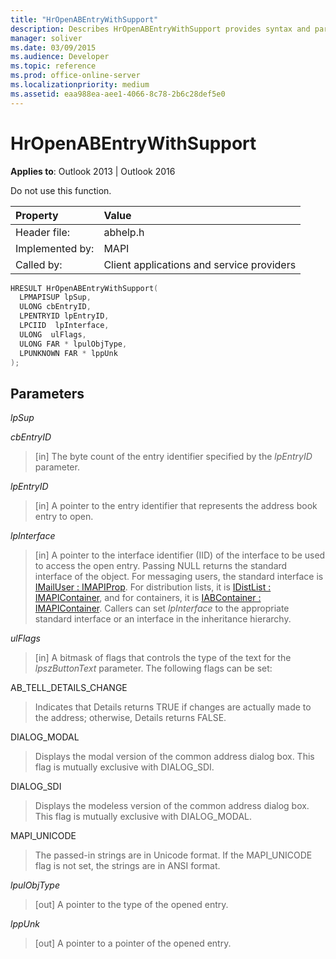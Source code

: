 ```yaml
---
title: "HrOpenABEntryWithSupport" 
description: Describes HrOpenABEntryWithSupport provides syntax and parameters.
manager: soliver
ms.date: 03/09/2015
ms.audience: Developer
ms.topic: reference
ms.prod: office-online-server
ms.localizationpriority: medium
ms.assetid: eaa988ea-aee1-4066-8c78-2b6c28def5e0
---
```


# HrOpenABEntryWithSupport

**Applies to**: Outlook 2013 | Outlook 2016
  
Do not use this function.
  
|Property |Value |
|:-----|:-----|
|Header file:  <br/> |abhelp.h  <br/> |
|Implemented by:  <br/> |MAPI  <br/> |
|Called by:  <br/> |Client applications and service providers  <br/> |

```cpp
HRESULT HrOpenABEntryWithSupport(
  LPMAPISUP lpSup,
  ULONG cbEntryID,
  LPENTRYID lpEntryID,
  LPCIID  lpInterface,
  ULONG  ulFlags,
  ULONG FAR * lpulObjType,
  LPUNKNOWN FAR * lppUnk
);
```

## Parameters

 _lpSup_
  
>

 _cbEntryID_
  
> [in] The byte count of the entry identifier specified by the _lpEntryID_ parameter.

 _lpEntryID_
  
> [in] A pointer to the entry identifier that represents the address book entry to open.

 _lpInterface_
  
> [in] A pointer to the interface identifier (IID) of the interface to be used to access the open entry. Passing NULL returns the standard interface of the object. For messaging users, the standard interface is [IMailUser : IMAPIProp](imailuserimapiprop.md). For distribution lists, it is [IDistList : IMAPIContainer](idistlistimapicontainer.md), and for containers, it is [IABContainer : IMAPIContainer](iabcontainerimapicontainer.md). Callers can set _lpInterface_ to the appropriate standard interface or an interface in the inheritance hierarchy.

 _ulFlags_
  
> [in] A bitmask of flags that controls the type of the text for the _lpszButtonText_ parameter. The following flags can be set:

AB_TELL_DETAILS_CHANGE
  
> Indicates that Details returns TRUE if changes are actually made to the address; otherwise, Details returns FALSE.

DIALOG_MODAL
  
> Displays the modal version of the common address dialog box. This flag is mutually exclusive with DIALOG_SDI.

DIALOG_SDI
  
> Displays the modeless version of the common address dialog box. This flag is mutually exclusive with DIALOG_MODAL.

MAPI_UNICODE
  
> The passed-in strings are in Unicode format. If the MAPI_UNICODE flag is not set, the strings are in ANSI format.

 _lpulObjType_
  
> [out] A pointer to the type of the opened entry.

 _lppUnk_
  
> [out] A pointer to a pointer of the opened entry.
